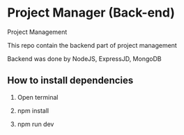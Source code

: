 
# Project Manager (Back-end)

Project Management

This repo contain the backend part of project management

Backend was done by NodeJS, ExpressJD, MongoDB

## How to install dependencies

1. Open terminal

3. npm install

4. npm run dev